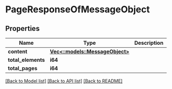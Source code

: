 # PageResponseOfMessageObject

## Properties

Name | Type | Description | Notes
------------ | ------------- | ------------- | -------------
**content** | [**Vec<::models::MessageObject>**](MessageObject.md) |  | [optional] 
**total_elements** | **i64** |  | [optional] 
**total_pages** | **i64** |  | [optional] 

[[Back to Model list]](../README.md#documentation-for-models) [[Back to API list]](../README.md#documentation-for-api-endpoints) [[Back to README]](../README.md)


